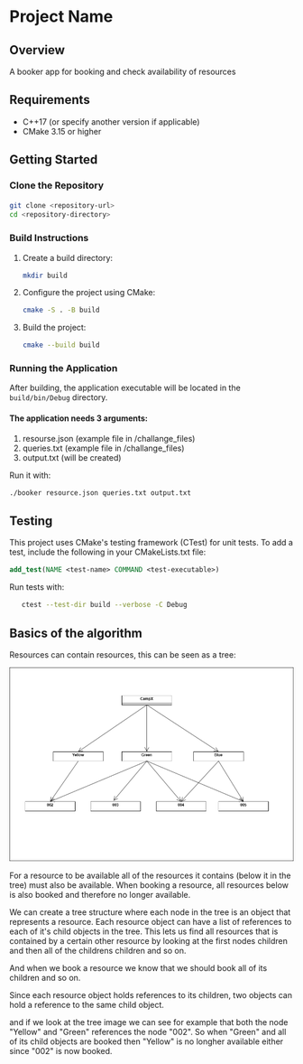 # Project Name

## Overview
A booker app for booking and check availability of resources

## Requirements
- C++17 (or specify another version if applicable)
- CMake 3.15 or higher

## Getting Started

### Clone the Repository
```bash
git clone <repository-url>
cd <repository-directory>
```

### Build Instructions

1. Create a build directory:
   ```bash
   mkdir build
   ```

2. Configure the project using CMake:
   ```bash
   cmake -S . -B build
   ```

3. Build the project:
   ```bash
   cmake --build build
   ```

### Running the Application
After building, the application executable will be located in the `build/bin/Debug` directory.
#### The application needs 3 arguments:
1. resourse.json (example file in /challange_files)
2. queries.txt (example file in /challange_files)
3. output.txt (will be created)

Run it with:
```bash
./booker resource.json queries.txt output.txt
```

## Testing
This project uses CMake's testing framework (CTest) for unit tests. To add a test, include the following in your CMakeLists.txt file:
```cmake
add_test(NAME <test-name> COMMAND <test-executable>)
```

Run tests with:
```bash
   ctest --test-dir build --verbose -C Debug
```


## Basics of the algorithm

Resources can contain resources, this can be seen as a tree:

![Alt Text](docs/Booker_tree.png)

For a resource to be available all of the resources it contains (below it in the tree) must also be available.
When booking a resource, all resources below is also booked and therefore no longer available.

We can create a tree structure where each node in the tree is an object that represents a resource.
Each resource object can have a list of references to each of it's child objects in the tree.
This lets us find all resources that is contained by a certain other resource by looking at the first
nodes children and then all of the childrens children and so on.

And when we book a resource we know that we should book all of its children and so on.

Since each resource object holds references to its children, two objects can hold a reference to the
same child object.

and if we look at the tree image we can see for example that both the node "Yellow" and "Green" references the node "002".
So when "Green" and all of its child objects are booked then "Yellow" is no longher available either since "002" is now booked.

